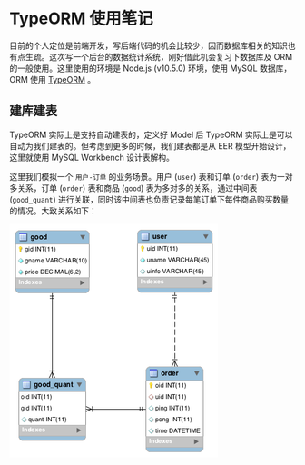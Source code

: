 # TypeORM 使用笔记

目前的个人定位是前端开发，写后端代码的机会比较少，因而数据库相关的知识也有点生疏。这次写一个后台的数据统计系统，刚好借此机会复习下数据库及 ORM 的一般使用。这里使用的环境是 Node.js (v10.5.0) 环境，使用 MySQL 数据库，ORM 使用 [TypeORM](https://github.com/typeorm/typeorm) 。

## 建库建表

TypeORM 实际上是支持自动建表的，定义好 Model 后 TypeORM 实际上是可以自动为我们建表的。但考虑到更多的时候，我们建表都是从 EER 模型开始设计，这里就使用 MySQL Workbench 设计表解构。

这里我们模拟一个 `用户-订单` 的业务场景。用户 (`user`) 表和订单 (`order`) 表为一对多关系，订单 (`order`) 表和商品 (`good`) 表为多对多的关系，通过中间表 (`good_quant`) 进行关联，同时该中间表也负责记录每笔订单下每件商品购买数量的情况。大致关系如下：

![test_db_eer](./pic/test_db_eer.png)
